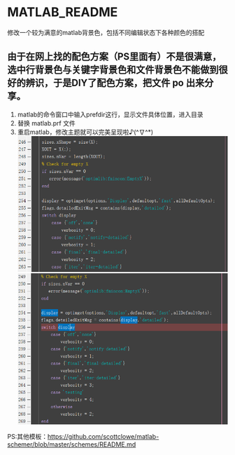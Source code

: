 # MATLAB_README
修改一个较为满意的matlab背景色，包括不同编辑状态下各种颜色的搭配
## 由于在网上找的配色方案（PS里面有）不是很满意，选中行背景色与关键字背景色和文件背景色不能做到很好的辨识，于是DIY了配色方案，把文件 po 出来分享。

 1. matlab的命令窗口中输入prefdir这行，显示文件具体位置，进入目录 
 2. 替换 matlab.prf 文件 
 3. 重启matlab，修改主题就可以完美呈现啦♪(^∇^*)
![image](https://github.com/sxxa-qlp/MATLAB_/blob/master/Snipaste_2019-11-27_16-36-27.png)
![image](https://github.com/sxxa-qlp/MATLAB_/blob/master/Snipaste_2019-11-27_16-37-13.png)

PS:其他模板：https://github.com/scottclowe/matlab-schemer/blob/master/schemes/README.md
